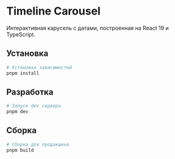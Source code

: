 # Timeline Carousel

Интерактивная карусель с датами, построенная на React 19 и TypeScript.

## Установка

```bash
# Установка зависимостей
pnpm install
```

## Разработка

```bash
# Запуск dev сервера
pnpm dev
```

## Сборка

```bash
# Сборка для продакшена
pnpm build
```
